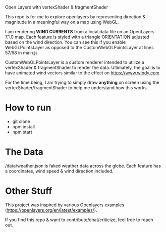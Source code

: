 Open Layers with vertexShader & fragmentShader

This repo is for me to explore openlayers by representing direction & magnitude in a meaningful way on a map using WebGL.

I am rendering **WIND CURRENTS** from a local data file on an OpenLayers 7.1.0 map. Each feature is styled with a triangle ORIENTATION adjusted based on the wind direction. You can see this if you enable WebGLPointsLayer as opposed to the CustomWebGLPointsLayer at lines 57/58 in main.js

CustomWebGLPointsLayer is a custom renderer intended to utilize a vertexShader & fragmentShader to render the data. Ultimately, the goal is to have animated wind vectors similar to the effect on https://www.windy.com. 

For the time being, I am trying to simply draw **anything** on screen using the vertexShader/fragmentShader to help me understand how this works.

# How to run
- git clone 
- npm install
- npm start

# The Data 
/data/weather.json is faked weather data across the globe. Each feature has a coordinates, wind speed & wind direction included.

# Other Stuff
This project was inspired by various Openlayers examples (https://openlayers.org/en/latest/examples/). 

If you find this repo & want to contribute/chat/criticize, feel free to reach out.